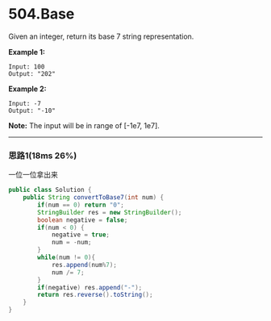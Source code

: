 # 504.Base 

Given an integer, return its base 7 string representation.

**Example 1:**

```
Input: 100
Output: "202"

```

**Example 2:**

```
Input: -7
Output: "-10"

```

**Note:** The input will be in range of [-1e7, 1e7].

---

### 思路1(18ms 26%)

一位一位拿出来

```java
public class Solution {
    public String convertToBase7(int num) {
        if(num == 0) return "0";
        StringBuilder res = new StringBuilder();
        boolean negative = false;
        if(num < 0) {
            negative = true;
            num = -num; 
        }
        while(num != 0){
            res.append(num%7);
            num /= 7;
        }
        if(negative) res.append("-");
        return res.reverse().toString();
    }
}
```

